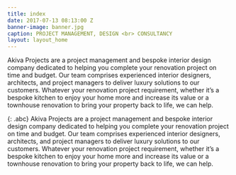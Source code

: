 ```yaml
---
title: index
date: 2017-07-13 08:13:00 Z
banner-image: banner.jpg
caption: PROJECT MANAGEMENT, DESIGN <br> CONSULTANCY
layout: layout_home
---
```


Akiva Projects are a project management and bespoke interior design company dedicated to helping you complete your renovation project on time and budget. Our team comprises experienced interior designers, architects, and project managers to deliver luxury solutions to our customers. Whatever your renovation project requirement, whether it’s a bespoke kitchen to enjoy your home more and increase its value or a townhouse renovation to bring your property back to life, we can help.

{: .abc}
Akiva Projects are a project management and bespoke interior design company dedicated to helping you complete your renovation project on time and budget. Our team comprises experienced interior designers, architects, and project managers to deliver luxury solutions to our customers. Whatever your renovation project requirement, whether it’s a bespoke kitchen to enjoy your home more and increase its value or a townhouse renovation to bring your property back to life, we can help.




